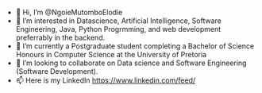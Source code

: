 - 👋 Hi, I’m @NgoieMutomboElodie
- 👀 I’m interested in Datascience, Artificial Intelligence, Software Engineering, Java, Python Progrmming, and web development preferrably in the backend.
- 🌱 I’m currently a Postgraduate student completing a Bachelor of Science Honours in Computer Science at the University of Pretoria
- 💞️ I’m looking to collaborate on Data science and Software Engineering (Software Development).
- 📫 Here is my LinkedIn https://www.linkedin.com/feed/

<!---
NgoieMutomboElodie/NgoieMutomboElodie is a ✨ special ✨ repository because its `README.md` (this file) appears on your GitHub profile.
You can click the Preview link to take a look at your changes.
--->
